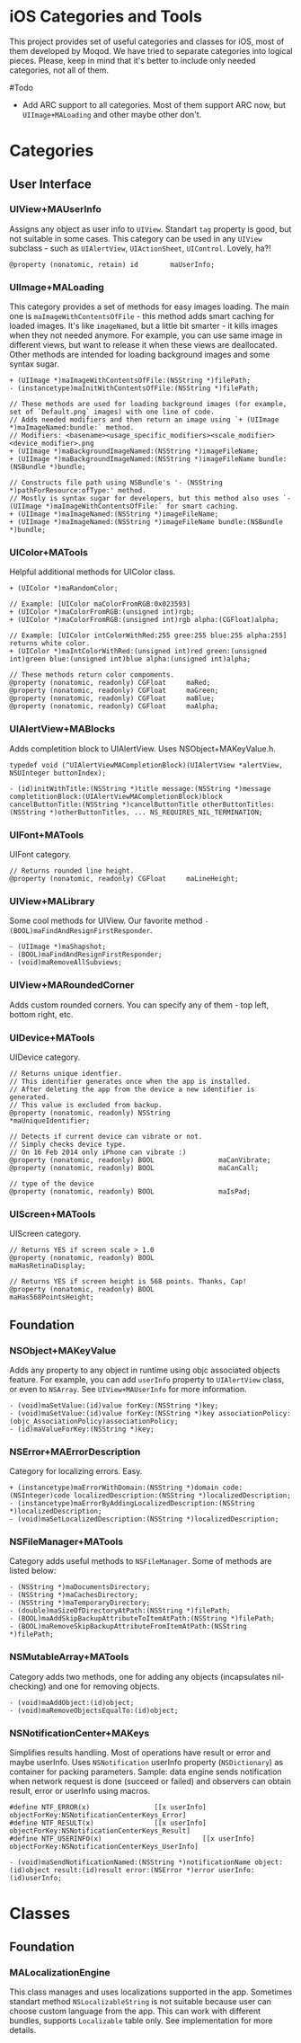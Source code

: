 iOS Categories and Tools
========================

This project provides set of useful categories and classes for iOS, most of them developed by Moqod.
We have tried to separate categories into logical pieces. Please, keep in mind that it's better to include only needed categories, not all of them.

#Todo
- Add ARC support to all categories. Most of them support ARC now, but `UIImage+MALoading` and other maybe other don't.

# Categories

## User Interface

### UIView+MAUserInfo
Assigns any object as user info to `UIView`.
Standart `tag` property is good, but not suitable in some cases.
This category can be used in any `UIView` subclass - such as `UIAlertView`, `UIActionSheet`, `UIControl`.
Lovely, ha?!
``` objc
@property (nonatomic, retain) id		maUserInfo;
```
### UIImage+MALoading
This category provides a set of methods for easy images loading.
The main one is `maImageWithContentsOfFile` - this method adds smart caching for loaded images.
It's like `imageNamed`, but a little bit smarter - it kills images when they not needed anymore.
For example, you can use same image in different views, but want to release it when these views are deallocated.
Other methods are intended for loading background images and some syntax sugar.
``` objc
+ (UIImage *)maImageWithContentsOfFile:(NSString *)filePath;
- (instancetype)maInitWithContentsOfFile:(NSString *)filePath;

// These methods are used for loading background images (for example, set of `Default.png` images) with one line of code.
// Adds needed modifiers and then return an image using `+ (UIImage *)maImageNamed:bundle:` method.
// Modifiers: <basename><usage_specific_modifiers><scale_modifier><device_modifier>.png
+ (UIImage *)maBackgroundImageNamed:(NSString *)imageFileName;
+ (UIImage *)maBackgroundImageNamed:(NSString *)imageFileName bundle:(NSBundle *)bundle;

// Constructs file path using NSBundle's '- (NSString *)pathForResource:ofType:' method.
// Mostly is syntax sugar for developers, but this method also uses `-(UIImage *)maImageWithContentsOfFile:` for smart caching.
+ (UIImage *)maImageNamed:(NSString *)imageFileName;
+ (UIImage *)maImageNamed:(NSString *)imageFileName bundle:(NSBundle *)bundle;
```

### UIColor+MATools
Helpful additional methods for UIColor class.
``` objc
+ (UIColor *)maRandomColor;

// Example: [UIColor maColorFromRGB:0x023593]
+ (UIColor *)maColorFromRGB:(unsigned int)rgb;
+ (UIColor *)maColorFromRGB:(unsigned int)rgb alpha:(CGFloat)alpha;

// Example: [UIColor intColorWithRed:255 gree:255 blue:255 alpha:255] returns white color.
+ (UIColor *)maIntColorWithRed:(unsigned int)red green:(unsigned int)green blue:(unsigned int)blue alpha:(unsigned int)alpha;

// These methods return color compoments.
@property (nonatomic, readonly) CGFloat		maRed;
@property (nonatomic, readonly) CGFloat		maGreen;
@property (nonatomic, readonly) CGFloat		maBlue;
@property (nonatomic, readonly) CGFloat		maAlpha;
```

### UIAlertView+MABlocks
Adds completition block to UIAlertView.
Uses NSObject+MAKeyValue.h.
``` objc
typedef void (^UIAlertViewMACompletionBlock)(UIAlertView *alertView, NSUInteger buttonIndex);

- (id)initWithTitle:(NSString *)title message:(NSString *)message completitionBlock:(UIAlertViewMACompletionBlock)block cancelButtonTitle:(NSString *)cancelButtonTitle otherButtonTitles:(NSString *)otherButtonTitles, ... NS_REQUIRES_NIL_TERMINATION;
```

### UIFont+MATools
UIFont category.
``` objc
// Returns rounded line height.
@property (nonatomic, readonly) CGFloat		maLineHeight;
```

### UIView+MALibrary
Some cool methods for UIView.
Our favorite method `- (BOOL)maFindAndResignFirstResponder`.
``` objc
- (UIImage *)maShapshot;
- (BOOL)maFindAndResignFirstResponder;
- (void)maRemoveAllSubviews;
```

### UIView+MARoundedCorner
Adds custom rounded corners. You can specify any of them - top left, bottom right, etc.

### UIDevice+MATools
UIDevice category.
``` objc
// Returns unique identfier.
// This identifier generates once when the app is installed.
// After deleting the app from the device a new identifier is generated.
// This value is excluded from backup.
@property (nonatomic, readonly) NSString			*maUniqueIdentifier;

// Detects if current device can vibrate or not.
// Simply checks device type.
// On 16 Feb 2014 only iPhone can vibrate :)
@property (nonatomic, readonly) BOOL				maCanVibrate;
@property (nonatomic, readonly) BOOL				maCanCall;

// type of the device
@property (nonatomic, readonly) BOOL				maIsPad;
```

### UIScreen+MATools
UIScreen category.
``` objc
// Returns YES if screen scale > 1.0
@property (nonatomic, readonly) BOOL				maHasRetinaDisplay;

// Returns YES if screen height is 568 points. Thanks, Cap!
@property (nonatomic, readonly) BOOL				maHas568PointsHeight;
```

## Foundation

### NSObject+MAKeyValue
Adds any property to any object in runtime using objc associated objects feature.
For example, you can add `userInfo` property to `UIAlertView` class, or even to `NSArray`.
See `UIView+MAUserInfo` for more information.
``` objc
- (void)maSetValue:(id)value forKey:(NSString *)key;
- (void)maSetValue:(id)value forKey:(NSString *)key associationPolicy:(objc_AssociationPolicy)associationPolicy;
- (id)maValueForKey:(NSString *)key;
```

### NSError+MAErrorDescription
Category for localizing errors. Easy.
``` objc
+ (instancetype)maErrorWithDomain:(NSString *)domain code:(NSInteger)code localizedDescription:(NSString *)localizedDescription;
- (instancetype)maErrorByAddingLocalizedDescription:(NSString *)localizedDescription;
- (void)maSetLocalizedDescription:(NSString *)localizedDescription;
```

### NSFileManager+MATools
Category adds useful methods to `NSFileManager`.
Some of methods are listed below:
``` objc
- (NSString *)maDocumentsDirectory;
- (NSString *)maCachesDirectory;
- (NSString *)maTemporaryDirectory;
- (double)maSizeOfDirectoryAtPath:(NSString *)filePath;
- (BOOL)maAddSkipBackupAttributeToItemAtPath:(NSString *)filePath;
- (BOOL)maRemoveSkipBackupAttributeFromItemAtPath:(NSString *)filePath;
```

### NSMutableArray+MATools
Category adds two methods, one for adding any objects (incapsulates nil-checking) and one for removing objects.
``` objc
- (void)maAddObject:(id)object;
- (void)maRemoveObjectsEqualTo:(id)object;
```

### NSNotificationCenter+MAKeys
Simplifies results handling. Most of operations have result or error and maybe userInfo.
Uses `NSNotification` userInfo property (`NSDictionary`) as container for packing parameters.
Sample: data engine sends notification when network request is done (succeed or failed) and observers can obtain result, error or userInfo using macros.
``` objc
#define NTF_ERROR(x)                [[x userInfo] objectForKey:NSNotificationCenterKeys_Error]
#define NTF_RESULT(x)               [[x userInfo] objectForKey:NSNotificationCenterKeys_Result]
#define NTF_USERINFO(x)							[[x userInfo] objectForKey:NSNotificationCenterKeys_UserInfo]

- (void)maSendNotificationNamed:(NSString *)notificationName object:(id)object result:(id)result error:(NSError *)error userInfo:(id)userInfo;
```

# Classes

## Foundation

### MALocalizationEngine
This class manages and uses localizations supported in the app.
Sometimes standart method `NSLocalizableString` is not suitable because user can choose custom language from the app.
This can work with different bundles, supports `Localizable` table only.
See implementation for more details.
